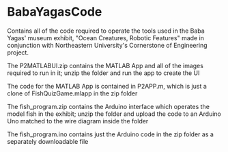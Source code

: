 # BabaYagasCode
Contains all of the code required to operate the tools used in the Baba Yagas' museum exhibit, "Ocean Creatures, Robotic Features" made in conjunction with Northeastern University's Cornerstone of Engineering project.

The P2MATLABUI.zip contains the MATLAB App and all of the images required to run in it; unzip the folder and run the app to create the UI

The code for the MATLAB App is contained in P2APP.m, which is just a clone of FishQuizGame.mlapp in the zip folder

The fish_program.zip contains the Arduino interface which operates the model fish in the exhibit; unzip the folder and upload the code to an Arduino Uno matched to the wire diagram inside the folder

The fish_program.ino contains just the Arduino code in the zip folder as a separately downloadable file
